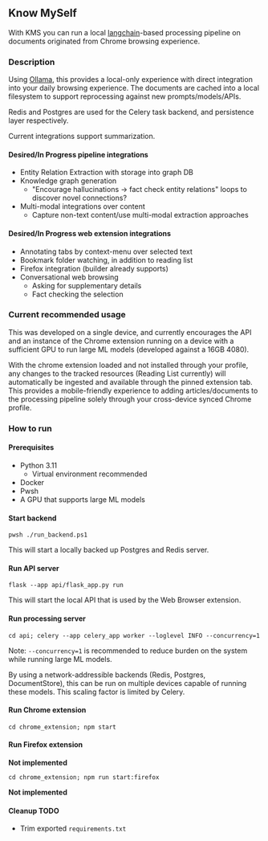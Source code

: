 ## Know MySelf

With KMS you can run a local [langchain](https://api.python.langchain.com/en/stable/langchain_api_reference.html)-based processing pipeline on documents originated from Chrome browsing experience.

### Description

Using [Ollama](https://github.com/jmorganca/ollama), this provides a local-only experience with direct integration into your daily browsing experience. The documents are cached into a local filesystem to support reprocessing against new prompts/models/APIs.

Redis and Postgres are used for the Celery task backend, and persistence layer respectively.

Current integrations support summarization.

#### Desired/In Progress pipeline integrations

* Entity Relation Extraction with storage into graph DB
* Knowledge graph generation
  * "Encourage hallucinations -> fact check entity relations" loops to discover novel connections?
* Multi-modal integrations over content
  * Capture non-text content/use multi-modal extraction approaches

#### Desired/In Progress web extension integrations

* Annotating tabs by context-menu over selected text
* Bookmark folder watching, in addition to reading list
* Firefox integration (builder already supports)
* Conversational web browsing
  * Asking for supplementary details
  * Fact checking the selection

### Current recommended usage

This was developed on a single device, and currently encourages the API and an instance of the Chrome extension running on a device with a sufficient GPU to run large ML models (developed against a 16GB 4080).

With the chrome extension loaded and not installed through your profile, any changes to the tracked resources (Reading List currently) will automatically be ingested and available through the pinned extension tab. This provides a mobile-friendly experience to adding articles/documents to the processing pipeline solely through your cross-device synced Chrome profile.

### How to run

#### Prerequisites

* Python 3.11
  * Virtual environment recommended
* Docker
* Pwsh
* A GPU that supports large ML models

#### Start backend

`pwsh ./run_backend.ps1`

This will start a locally backed up Postgres and Redis server.

#### Run API server

`flask --app api/flask_app.py run`

This will start the local API that is used by the Web Browser extension.

#### Run processing server

`cd api; celery --app celery_app worker --loglevel INFO --concurrency=1`

Note: `--concurrency=1` is recommended to reduce burden on the system while running large ML models.

By using a network-addressible backends (Redis, Postgres, DocumentStore), this can be run on multiple devices capable of running these models. This scaling factor is limited by Celery.

#### Run Chrome extension

`cd chrome_extension; npm start`


#### Run Firefox extension

**Not implemented**

`cd chrome_extension; npm run start:firefox`

**Not implemented**

#### Cleanup TODO
* Trim exported `requirements.txt`